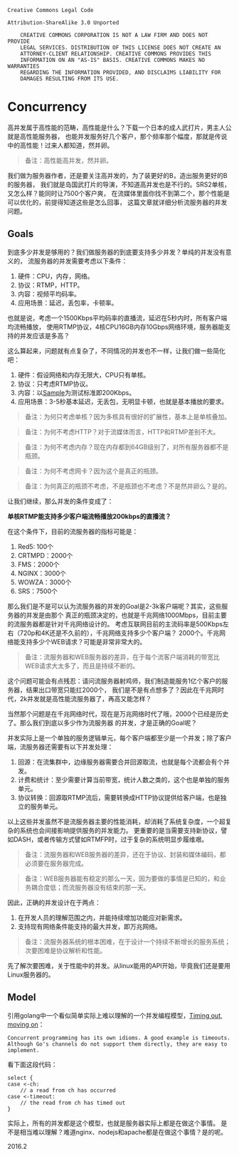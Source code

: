 ```
Creative Commons Legal Code

Attribution-ShareAlike 3.0 Unported

    CREATIVE COMMONS CORPORATION IS NOT A LAW FIRM AND DOES NOT PROVIDE
    LEGAL SERVICES. DISTRIBUTION OF THIS LICENSE DOES NOT CREATE AN
    ATTORNEY-CLIENT RELATIONSHIP. CREATIVE COMMONS PROVIDES THIS
    INFORMATION ON AN "AS-IS" BASIS. CREATIVE COMMONS MAKES NO WARRANTIES
    REGARDING THE INFORMATION PROVIDED, AND DISCLAIMS LIABILITY FOR
    DAMAGES RESULTING FROM ITS USE.
```

# Concurrency

高并发属于高性能的范畴，高性能是什么？下载一个日本的成人武打片，男主人公就是高性能服务器，
也能并发服务好几个客户，那个频率那个幅度，那就是传说中的高性能！过来人都知道，然并卵。

> 备注：高性能高并发，然并卵。

我们做为服务器作者，还是要关注高并发的，为了装更好的B，造出服务更好的B的服务器，
我们就是岛国武打片的导演，不知道高并发也是不行的。SRS2单核，又怎么样？能同时让7500个客户爽，
在流媒体里面你找不到第二个，那个性能是可以优化的，前提得知道这些是怎么回事，
这篇文章就详细分析流服务器的并发问题。

## Goals

到底多少并发是够用的？我们做服务器的到底要支持多少并发？单纯的并发没有意义的，
流服务器的并发需要考虑以下条件：

1. 硬件：CPU，内存，网络。
1. 协议：RTMP，HTTP。
1. 内容：视频平均码率。
1. 应用场景：延迟，丢包率，卡顿率。

也就是说，考虑一个1500Kbps平均码率的直播流，延迟在5秒内时，所有客户端均流畅播放，
使用RTMP协议，4核CPU16GB内存10Gbps网络环境，服务器能支持的并发应该是多高？

这么算起来，问题就有点复杂了，不同情况的并发也不一样，让我们做一些简化吧：

1. 硬件：假设网络和内存无限大，CPU只有单核。
1. 协议：只考虑RTMP协议。
1. 内容：以[Sample](http://ossrs.net/srsb/source.200kbps.768x320.flv)为测试标准即200Kbps。
1. 应用场景：3-5秒基本延迟，无丢包，无明显卡顿，也就是基本播放的要求。

> 备注：为何只考虑单核？因为多核具有很好的扩展性，基本上是单核叠加。

> 备注：为何不考虑HTTP？对于流媒体而言，HTTP和RTMP差别不大。

> 备注：为何不考虑内存？现在内存都到64GB级别了，对所有服务器都不是瓶颈。

> 备注：为何不考虑网卡？因为这个是真正的瓶颈。

> 备注：为何真正的瓶颈不考虑，不是瓶颈也不考虑？不是然并卵么？是的。

让我们继续，那么并发的条件变成了：

**单核RTMP能支持多少客户端流畅播放200kbps的直播流？**

在这个条件下，目前的流服务器的指标可能是：

1. Red5: 100个
1. CRTMPD：2000个
1. FMS：2000个
1. NGINX：3000个
1. WOWZA：3000个
1. SRS：7500个

那么我们是不是可以认为流服务器的并发的Goal是2-3k客户端呢？其实，这些服务器的并发是由那个
真正的瓶颈决定的，也就是千兆网络1000Mbps，目前主要的流服务器都是针对千兆网络设计的。
考虑互联网目前的主流码率是500Kbps左右（720p和4K还是不久前的），千兆网络支持多少个客户端？
2000个。千兆网络能支持多少个WEB请求？可能是非常非常大的。

> 备注：流服务器和WEB服务器的差异，在于每个流客户端消耗的带宽比WEB请求大太多了，而且是持续不断的。

这个问题可能会有点残忍：请问流服务器射鸡师，我们制造能服务1亿个客户的服务器，结果出口带宽只能扛2000个，
我们是不是有点想多了？因此在千兆网时代，2k并发就是高性能流服务器了，再高又能怎样？

当然那个问题是在千兆网络时代，现在是万兆网络时代了哦，2000个已经是历史了。那么我们到底以多少作为流服务器
的并发，才是正确的Goal呢？

并发实际上是一个单独的服务逻辑单元，每个客户端都至少是一个并发；除了客户端，流服务器还需要有以下并发处理：

1. 回源：在流集群中，边缘服务器需要合并回源取流，也就是每个流都会有个并发。
1. 计费和统计：至少需要计算当前带宽，统计人数之类的，这个也是单独的服务单元。
1. 协议转换：回源取RTMP流后，需要转换成HTTP协议提供给客户端，也是独立的服务单元。

以上这些并发虽然不是流服务器主要的性能消耗，却消耗了系统复杂度，一个超复杂的系统也会间接影响提供服务的并发能力。
更重要的是当需要支持新协议，譬如DASH，或者传输方式譬如RTMFP时，过于复杂的系统明显步履维艰。

> 备注：流服务器和WEB服务器的差异，还在于协议、封装和媒体编码，都必须要在服务器完成。

> 备注：WEB服务器能有稳定的那么一天，因为要做的事情是已知的，和业务耦合度低；而流服务器没有结束的那一天。

因此，正确的并发设计在于两点：

1. 在开发人员的理解范围之内，并能持续增加功能应对新需求。
1. 支持现有网络条件能支持的最大并发，即万兆网络。

> 备注：流服务器系统的根本困难，在于设计一个持续不断增长的服务系统；次要困难是协议解析和性能。

先了解次要困难，关于性能中的并发。从linux能用的API开始，毕竟我们还是要用Linux服务器的。

## Model

引用golang中一个看似简单实际上难以理解的一个并发编程模型，[Timing out, moving on](http://blog.golang.org/go-concurrency-patterns-timing-out-and)：

```
Concurrent programming has its own idioms. A good example is timeouts. 
Although Go's channels do not support them directly, they are easy to implement. 
```

看下面这段代码：

```
select {
case <-ch:
    // a read from ch has occurred
case <-timeout:
    // the read from ch has timed out
}
```

实际上，所有的并发都是这个模型，也就是服务器实际上都是在做这个事情。
是不是相当难以理解？难道nginx、nodejs和apache都是在做这个事情？是的呢。

2016.2
